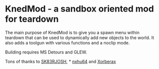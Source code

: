 # KnedMod - a sandbox oriented mod for teardown

The main purpose of KnedMod is to give you a spawn menu within teardown that can be used to dynamically add new objects to the world. 
It also adds a toolgun with various functions and a noclip mode.

Building requires MS Detours and GLEW.

Tons of thanks to [SK83RJOSH](https://github.com/SK83RJOSH), * [nxhu64](https://github.com/nxhu64) and [Xorberax](https://github.com/ss-gnalvesteffer)
